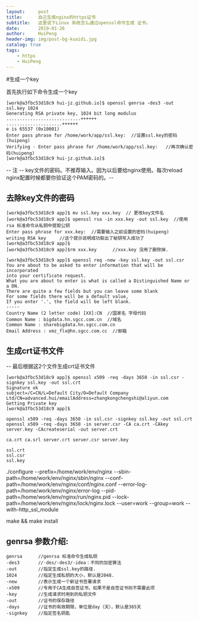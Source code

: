 ```yaml
---
layout:     post
title:      自己生成nginx的https证书
subtitle:   这里说下Linux 系统怎么通过openssl命令生成 证书。
date:       2019-01-26
author:     HuiPeng
header-img: img/post-bg-kuaidi.jpg
catalog: true
tags:
    - https
    - HuiPeng
---
```


#生成一个key

首先执行如下命令生成一个key
```
[work@a3fbc53d18c9 hui-jz.github.io]$ openssl genrsa -des3 -out ssl.key 1024
Generating RSA private key, 1024 bit long modulus
............................++++++
.....................++++++
e is 65537 (0x10001)
Enter pass phrase for /home/work/app/ssl.key:  //设置ssl.key的密码(huipeng)
Verifying - Enter pass phrase for /home/work/app/ssl.key:   //再次确认密码(huipeng)
[work@a3fbc53d18c9 hui-jz.github.io]$
```
-- 注 -- 
	key文件的密码。不推荐输入。因为以后要给nginx使用。每次reload nginx配置时候都要你验证这个PAM密码的。--
## 去除key文件的密码
```
[work@a3fbc53d18c9 app]$ mv ssl.key xxx.key  // 更改key文件名
[work@a3fbc53d18c9 app]$ openssl rsa -in xxx.key -out ssl.key  //使用 rsa 标准命令从私钥中提取公钥
Enter pass phrase for xxx.key:	//需要输入之前设置的密码(huipeng)
writing RSA key 	//这个提示说明成功取出了秘钥写入成功了
[work@a3fbc53d18c9 app]$
[work@a3fbc53d18c9 app]$rm xxx.key 		//xxx.key 没用了删除掉.
```
```
[work@a3fbc53d18c9 app]$ openssl req -new -key ssl.key -out ssl.csr
You are about to be asked to enter information that will be incorporated
into your certificate request.
What you are about to enter is what is called a Distinguished Name or a DN.
There are quite a few fields but you can leave some blank
For some fields there will be a default value,
If you enter '.', the field will be left blank.
-----
Country Name (2 letter code) [XX]:CN  //国家名 字母代码
Common Name : bigdata.hn.sgcc.com.cn  //域名
Common Name : sharebigdata.hn.sgcc.com.cn
Email Address : xmz_flx@hn.sgcc.com.cc  //邮箱
```





## 生成crt证书文件
-- 最后根据这2个文件生成crt证书文件
```
[work@a3fbc53d18c9 app]$ openssl x509 -req -days 3650 -in ssl.csr -signkey ssl.key -out ssl.crt
Signature ok
subject=/C=CN/L=Default City/O=Default Company Ltd/CN=advanced.hui/emailAddress=zhangkongchengshi@aliyun.com
Getting Private key
[work@a3fbc53d18c9 app]$

openssl x509 -req -days 3650 -in ssl.csr -signkey ssl.key -out ssl.crt
openssl x509 -req -days 3650 -in server.csr -CA ca.crt -CAkey server.key -CAcreateserial -out server.crt
```

	ca.crt ca.srl server.crt server.csr server.key

	ssl.crt
	ssl.csr
	ssl.key


./configure --prefix=/home/work/env/nginx --sbin-path=/home/work/env/nginx/sbin/nginx --conf-path=/home/work/env/nginx/conf/nginx.conf --error-log-path=/home/work/env/nginx/error-log --pid-path=/home/work/env/nginx/run/nginx.pid --lock-path=/home/work/env/nginx/lock/nginx.lock --user=work --group=work --with-http_ssl_module

make && make install


## genrsa 参数介绍:
	genrsa		//genrsa 标准命令生成私钥
	-des3		//-des/-des3/-idea：不同的加密算法
	-out 		//指定生成ssl.key的路径.
	1024 		//指定生成私钥的大小，默认是2048.
	-new 		//表示生成一个新证书签署请求
	-x509 		//专用于CA生成自签证书，如果不是自签证书则不需要此项
	-key 		//生成请求时用到的私钥文件
	-out 		//证书的保存路径
	-days 		//证书的有效期限，单位是day（天），默认是365天
	-signkey 	//指定签名钥匙